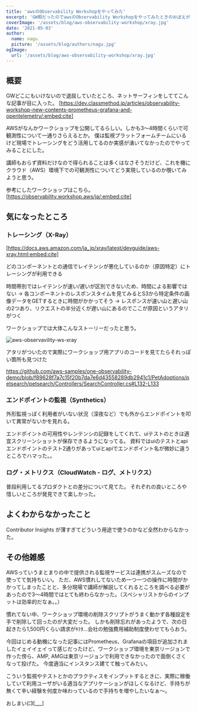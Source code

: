 ```yaml
---
title: 'awsのObservability Workshopをやってみた'
excerpt: 'GW暇だったのでawsのObservability Workshopをやってみたときのおぼえがき'
coverImage: '/assets/blog/aws-observability-workshop/xray.jpg'
date: '2021-05-03'
author:
  name: nagu
  picture: '/assets/blog/authors/nagu.jpg'
ogImage:
  url: '/assets/blog/aws-observability-workshop/xray.jpg'
---
```


## 概要
GWどこにもいけないので退屈していたところ、ネットサーフィンをしててこんな記事が目に入った。
[https://dev.classmethod.jp/articles/observability-workshop-new-contents-prometheus-grafana-and-opentelemetry/:embed:cite]

AWSがなんかワークショップを公開してるらしい。しかも3〜4時間くらいで可観測性について一通りさらえるとか。
僕は監視プラットフォームチームにいるけど現場でトレーシングをどう活用してるのか実感が湧いてなかったのでやってみることにした。

講師もおらず資料だけなので得られることは多くはなさそうだけど、これを機にクラウド（AWS）環境下での可観測性についてどう実現しているのか覗いてみようと思う。

参考にしたワークショップはこちら。
[https://observability.workshop.aws/ja/:embed:cite]

## 気になったところ

### トレーシング（X-Ray）
[https://docs.aws.amazon.com/ja_jp/xray/latest/devguide/aws-xray.html:embed:cite]

どのコンポーネントとの通信でレイテンシが悪化しているのか（原因特定）にトレーシングが利用できる

時間帯別ではレイテンシが速い/遅いが区別できないため、時間による影響ではない
→ 各コンポーネントのレスポンスタイムを見てみるとS3から特定条件の画像データをGETするときに時間がかかってそう
→ レスポンスが速い山と遅い山の2つあり、リクエストの半分近くが遅い山にあるのでここが原因というアタリがつく

ワークショップでは大体こんなストーリーだったと思う。

![aws-observavility-ws-xray](/assets/blog/aws-observability-workshop/xray.jpg "aws-observavility-ws-xray")

アタリがついたので実際にワークショップ用アプリのコードを見てたらそれっぽい箇所も見つけた

https://github.com/aws-samples/one-observability-demo/blob/f89628f7a7c15f20b7da7e6d43558289db2941c1/PetAdoptions/petsearch/petsearch/Controllers/SearchController.cs#L132-L133

### エンドポイントの監視（Synthetics）
外形監視っぽく利用者がいない状況（深夜など）でも外からエンドポイントを叩いて異常がないかを見れる。

エンドポイントの可用性やレンテンシの記録をしてくれて、uiテストのときは適宜スクリーンショットが保存できるようになってる。
資料ではuiのテストとapiエンドポイントのテスト2通りがあってuiとapiでエンドポイント名が微妙に違うところでハマった。。

### ログ・メトリクス（CloudWatch - ログ、メトリクス）
普段利用してるプロダクトとの差分について見てた。
それぞれの良いところや惜しいところが発見できて楽しかった。

## よくわからなかったこと
Contributor Insights が薄すぎてどういう用途で使うのかなど全然わからなかった。

## その他雑感
AWSっていうまとまりの中で提供される監視サービスは連携がスムーズなので使ってて気持ちいい。
ただ、AWS慣れしてないため一つ一つの操作に時間がかかってしまったことと、多分現場で講師が解説してくれるところを調べる必要があったので3〜4時間ではとても終わらなかった。（スペシャリストからのインプットは効率的だなぁ。。）

慣れてない中、ワークショップ環境の削除スクリプトがうまく動かず各種設定を手で削除して回ったのが大変だった。
しかも削除忘れがあったようで、次の日起きたら1,500円くらい請求がｷﾃﾀ…会社の勉強費用補助制度使わせてもらおう。

今回はじめる動機になった記事にはPrometheus、Grafanaの項目が追加されましたイェイイェイって感じだったけど、ワークショップ環境を東京リージョンで作った傍ら、AMP, AMGは東京リージョンで利用できなかったので面倒くさくなって投げた。
今度適当にインスタンス建てて触ってみたい。

こういう監視やテストとかのプラクティスをインプットするときに、実際に稼働していて利用ユーザがいる適当なアプリケーションがほしくなるけど、手持ちが無くて辛い経験を何度か味わっているので手持ちを増やしたいなぁ〜。

おしまい(¦3[___]